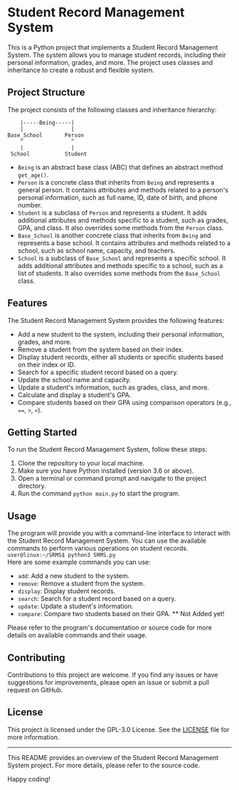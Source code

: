 # Student Record Management System

This is a Python project that implements a Student Record Management System. The system allows you to manage student records, including their personal information, grades, and more. The project uses classes and inheritance to create a robust and flexible system.

## Project Structure

The project consists of the following classes and inheritance hierarchy:

```
    |-----Being-----|
    |               |
Base_School       Person
    ^               ^
    |               |
 School           Student
```

- `Being` is an abstract base class (ABC) that defines an abstract method `get_age()`.
- `Person` is a concrete class that inherits from `Being` and represents a general person. It contains attributes and methods related to a person's personal information, such as full name, ID, date of birth, and phone number.
- `Student` is a subclass of `Person` and represents a student. It adds additional attributes and methods specific to a student, such as grades, GPA, and class. It also overrides some methods from the `Person` class.
- `Base_School` is another concrete class that inherits from `Being` and represents a base school. It contains attributes and methods related to a school, such as school name, capacity, and teachers.
- `School` is a subclass of `Base_School` and represents a specific school. It adds additional attributes and methods specific to a school, such as a list of students. It also overrides some methods from the `Base_School` class.

## Features

The Student Record Management System provides the following features:

- Add a new student to the system, including their personal information, grades, and more.
- Remove a student from the system based on their index.
- Display student records, either all students or specific students based on their index or ID.
- Search for a specific student record based on a query.
- Update the school name and capacity.
- Update a student's information, such as grades, class, and more.
- Calculate and display a student's GPA.
- Compare students based on their GPA using comparison operators (e.g., `==`, `>`, `<`).

## Getting Started

To run the Student Record Management System, follow these steps:

1. Clone the repository to your local machine.
2. Make sure you have Python installed (version 3.6 or above).
3. Open a terminal or command prompt and navigate to the project directory.
4. Run the command `python main.py` to start the program.

## Usage

The program will provide you with a command-line interface to interact with the Student Record Management System. You can use the available commands to perform various operations on student records.
 `user@linux:~/SRMS$ python3 SRMS.py`  
Here are some example commands you can use:

- `add`: Add a new student to the system.
- `remove`: Remove a student from the system.
- `display`: Display student records.
- `search`: Search for a student record based on a query.
- `update`: Update a student's information.
- `compare`: Compare two students based on their GPA. ** Not Added yet!

Please refer to the program's documentation or source code for more details on available commands and their usage.

## Contributing

Contributions to this project are welcome. If you find any issues or have suggestions for improvements, please open an issue or submit a pull request on GitHub.

## License

This project is licensed under the GPL-3.0 License. See the [LICENSE](LICENSE) file for more information.

---

This README provides an overview of the Student Record Management System project. For more details, please refer to the source code.

Happy coding!
